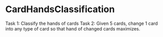 # CardHandsClassification
Task 1: Classify the hands of cards
Task 2: Given 5 cards, change 1 card into any type of card so that hand of changed cards maximizes.


